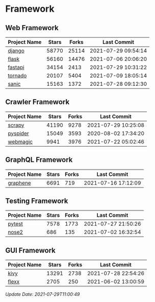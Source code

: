 # Framework

## Web Framework
| Project Name | Stars | Forks | Last Commit |
| ------------ | ----- | ----- | ----------- |
| [django](https://github.com/django/django) | 58770 | 25114 | 2021-07-29 09:54:14 |
| [flask](https://github.com/pallets/flask) | 56160 | 14476 | 2021-07-06 20:06:20 |
| [fastapi](https://github.com/tiangolo/fastapi) | 34154 | 2413 | 2021-07-29 10:31:22 |
| [tornado](https://github.com/tornadoweb/tornado) | 20107 | 5404 | 2021-07-09 18:05:14 |
| [sanic](https://github.com/sanic-org/sanic) | 15163 | 1372 | 2021-07-28 09:12:30 |

## Crawler Framework
| Project Name | Stars | Forks | Last Commit |
| ------------ | ----- | ----- | ----------- |
| [scrapy](https://github.com/scrapy/scrapy) | 41190 | 9278 | 2021-07-29 10:25:08 |
| [pyspider](https://github.com/binux/pyspider) | 15049 | 3593 | 2020-08-02 17:34:20 |
| [webmagic](https://github.com/code4craft/webmagic) | 9941 | 3976 | 2021-07-22 05:02:46 |

## GraphQL Framework
| Project Name | Stars | Forks | Last Commit |
| ------------ | ----- | ----- | ----------- |
| [graphene](https://github.com/graphql-python/graphene) | 6691 | 719 | 2021-07-16 17:12:09 |

## Testing Framework
| Project Name | Stars | Forks | Last Commit |
| ------------ | ----- | ----- | ----------- |
| [pytest](https://github.com/pytest-dev/pytest) | 7578 | 1773 | 2021-07-27 21:50:26 |
| [nose2](https://github.com/nose-devs/nose2) | 686 | 135 | 2021-07-02 16:32:54 |

## GUI Framework
| Project Name | Stars | Forks | Last Commit |
| ------------ | ----- | ----- | ----------- |
| [kivy](https://github.com/kivy/kivy) | 13291 | 2738 | 2021-07-28 22:54:26 |
| [flexx](https://github.com/flexxui/flexx) | 2705 | 250 | 2021-06-02 13:00:59 |

*Update Date: 2021-07-29T11:00:49*